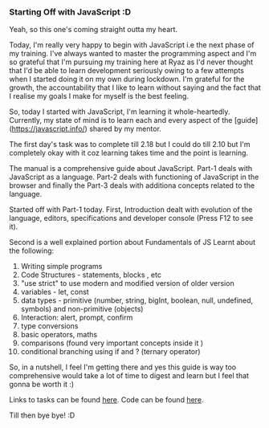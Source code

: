 ### Starting Off with JavaScript :D

Yeah, so this one's coming straight outta my heart.

Today, I'm really very happy to begin with JavaScript i.e the next phase of my training. I've always wanted to master the programming aspect and I'm so grateful that I'm pursuing my training here at Ryaz as I'd never thought that I'd be able to learn development seriously owing to a few attempts when I started doing it on my own during lockdown. I'm grateful for the growth, the accountability that I like to learn without saying and the fact that I realise my goals I make for myself is the best feeling. 

So, today I started with JavaScript, I'm learning it whole-heartedly. Currently, my state of mind is to learn each and every aspect of the [guide] (https://javascript.info/) shared by my mentor. 

The first day's task was to complete till 2.18 but I could do till 2.10 but I'm completely okay with it coz learning takes time and the point is learning.

The manual is a comprehensive guide about JavaScript. Part-1 deals with JavaScript as a language. Part-2 deals with functioning of JavaScript in the browser and finally the Part-3 deals with additiona concepts related to the language.

Started off with Part-1 today.
First, Introduction dealt with evolution of the language, editors, specifications and developer console (Press F12 to see it).

Second is a well explained portion about Fundamentals of JS
Learnt about the following:
1. Writing simple programs
2. Code Structures - statements, blocks , etc
3. "use strict" to use modern and modified version of older version
4. variables - let, const
5. data types - primitive (number, string, bigInt, boolean, null, undefined, symbols) and non-primitive (objects)
6. Interaction: alert, prompt, confirm
7. type conversions 
8. basic operators, maths
9. comparisons (found very important concepts inside it )
10. conditional branching using if and ? (ternary operator)

So, in a nutshell, I feel I'm getting there and yes this guide is way too comprehensive would take a lot of time to digest and learn but I feel that gonna be worth it :)

Links to tasks can be found [here](https://jazzcodes.github.io/JS/).
Code can be found [here](https://github.com/jazzcodes/JS).

Till then bye bye! :D


